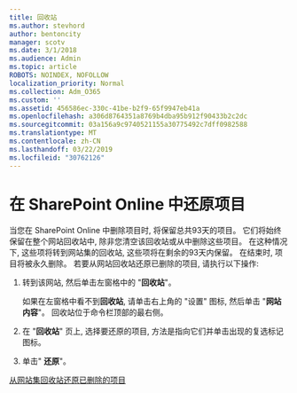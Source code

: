 ```yaml
---
title: 回收站
ms.author: stevhord
author: bentoncity
manager: scotv
ms.date: 3/1/2018
ms.audience: Admin
ms.topic: article
ROBOTS: NOINDEX, NOFOLLOW
localization_priority: Normal
ms.collection: Adm_O365
ms.custom: ''
ms.assetid: 456586ec-330c-41be-b2f9-65f9947eb41a
ms.openlocfilehash: a306d8764351a8769b4dba95b912f90433b2c2dc
ms.sourcegitcommit: 03a156a9c9740521155a30775492c7dff0982588
ms.translationtype: MT
ms.contentlocale: zh-CN
ms.lasthandoff: 03/22/2019
ms.locfileid: "30762126"
---
```

# <a name="restore-items-in-sharepoint-online"></a>在 SharePoint Online 中还原项目

当您在 SharePoint Online 中删除项目时, 将保留总共93天的项目。 它们将始终保留在整个网站回收站中, 除非您清空该回收站或从中删除这些项目。 在这种情况下, 这些项将转到网站集的回收站, 这些项将在剩余的93天内保留。 在结束时, 项目将被永久删除。 若要从网站回收站还原已删除的项目, 请执行以下操作:
  
1. 转到该网站, 然后单击左窗格中的 "**回收站**"。 
    
    如果在左窗格中看不到**回收站**, 请单击右上角的 "设置" 图标, 然后单击 "**网站内容**"。 回收站位于命令栏顶部的最右侧。
    
2. 在 "**回收站**" 页上, 选择要还原的项目, 方法是指向它们并单击出现的复选标记图标。 
    
3. 单击" **还原**"。
    
[从网站集回收站还原已删除的项目](https://go.microsoft.com/fwlink/?linkid=866439)
  

